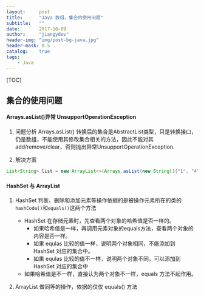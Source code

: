 ```yaml
---
layout:     post
title:      "Java 数组、集合的使用问题"
subtitle:   ""
date:       2017-10-09
author:     "jiangydev"
header-img: "img/post-bg-java.jpg"
header-mask: 0.5
catalog:    true
tags:
    - Java
---
```


[TOC]

## 集合的使用问题

#### Arrays.asList()异常 UnsupportOperationException
1. 问题分析
Arrays.asList() 转换后的集合是AbstractList类型，只是转换接口，仍是数组，不能使用其修改集合相关的方法，因此不能对其add/remove/clear，否则抛出异常UnsupportOperationException.

2. 解决方案
```java
List<String> list = new ArrayList<>(Arrays.asList(new String[]{"1", "4", "4"}));
```

#### HashSet 与 ArrayList
1. HashSet 判断、删除和添加元素等操作依据的是被操作元素所在的类的`hashCode()`和`equals()`这两个方法
   - HashSet 在存储元素时，先查看两个对象的哈希值是否一样的。
     - 如果哈希值是一样，再调用元素对象的equals方法，查看两个对象的内容是否一样。
     - 如果 equlas 比较的值一样，说明两个对象相同，不能添加到 HashSet 对应的集合中。
     - 如果 equlas 比较的值不一样，说明两个对象不同，可以添加到 HashSet 对应的集合中
   - 如果哈希值是不一样，直接认为两个对象不一样，equals 方法不起作用。

2. ArrayList 做同等的操作，依据的仅仅 equals() 方法

